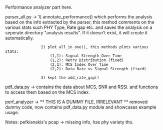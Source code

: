 Performance analyzer part here.


parser_all.py ->    1) annotate_performance() which performs the analysis
                    based on the info extracted by the parser, this method comments
                    on the various stats such PHY Type, Rate gap etc. and saves the analysis on
                    a seperate directory "analysis results". If it doesn't exist, it will create it automatically.
                    
                    2) plot_all_in_one(), this methods plots various stats:
                        (1,1): Signal Strength Over Time
                        (1,2): Retry Distribution (fixed)
                        (2,1): MCS Index Over Time
                        (2,2): Data Rate vs Signal Strength (fixed)

                    3) kept the add_rate_gap()

pdf_data.py -> contains the data about MCS, SNR and RSSI. 
                and functions to access them based on the MCS index.


perf_analyzer ->    ** THIS IS A DUMMY FILE, IRRELEVANT **
                    removed dummy code, now contains pdf_data.py module and showcases example usage.


Notes:
pefkianakis's pcap -> missing info, has phy variety tho.